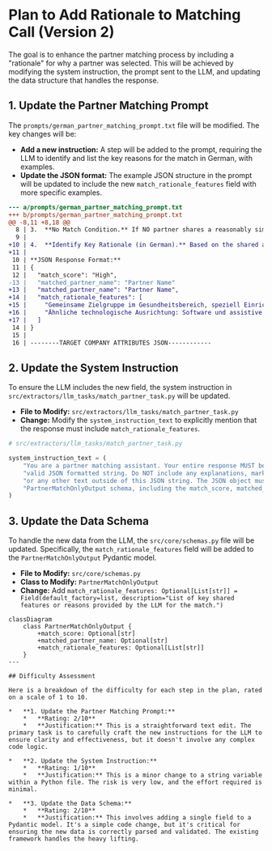 # Plan to Add Rationale to Matching Call (Version 2)

The goal is to enhance the partner matching process by including a "rationale" for why a partner was selected. This will be achieved by modifying the system instruction, the prompt sent to the LLM, and updating the data structure that handles the response.

## 1. Update the Partner Matching Prompt

The `prompts/german_partner_matching_prompt.txt` file will be modified. The key changes will be:

*   **Add a new instruction:** A step will be added to the prompt, requiring the LLM to identify and list the key reasons for the match in German, with examples.
*   **Update the JSON format:** The example JSON structure in the prompt will be updated to include the new `match_rationale_features` field with more specific examples.

```diff
--- a/prompts/german_partner_matching_prompt.txt
+++ b/prompts/german_partner_matching_prompt.txt
@@ -8,11 +8,18 @@
  8 | 3.  **No Match Condition.** If NO partner shares a reasonably similar industry or target audience, you MUST return "No suitable match found" for the `matched_partner_name` and a `match_score` of "Low". Do not force a match.
  9 | 
+10 | 4.  **Identify Key Rationale (in German).** Based on the shared attributes, provide a list of 2-4 key reasons for the match in the `match_rationale_features` field. These should be concise, clear, and in German. Examples: "Gemeinsame Zielgruppe: ...", "Ähnliche Produkte/Services: ...", "Überschneidende Marktsegmente: ..."
+11 |
 10 | **JSON Response Format:**
 11 | {
 12 |   "match_score": "High",
-13 |   "matched_partner_name": "Partner Name"
+13 |   "matched_partner_name": "Partner Name",
+14 |   "match_rationale_features": [
+15 |     "Gemeinsame Zielgruppe im Gesundheitsbereich, speziell Einrichtungen mit hohem Bedarf an technologiebasierten Lösungen.",
+16 |     "Ähnliche technologische Ausrichtung: Software und assistive Technologien zur Verbesserung der Patientenversorgung und Mobilität."
+17 |   ]
 14 | }
 15 | 
 16 | --------TARGET COMPANY ATTRIBUTES JSON------------
```

## 2. Update the System Instruction

To ensure the LLM includes the new field, the system instruction in `src/extractors/llm_tasks/match_partner_task.py` will be updated.

*   **File to Modify:** `src/extractors/llm_tasks/match_partner_task.py`
*   **Change:** Modify the `system_instruction_text` to explicitly mention that the response must include `match_rationale_features`.

```python
# src/extractors/llm_tasks/match_partner_task.py

system_instruction_text = (
    "You are a partner matching assistant. Your entire response MUST be a single, "
    "valid JSON formatted string. Do NOT include any explanations, markdown formatting (like ```json), "
    "or any other text outside of this JSON string. The JSON object must strictly conform to the "
    "PartnerMatchOnlyOutput schema, including the match_score, matched_partner_name, and match_rationale_features fields."
)
```

## 3. Update the Data Schema

To handle the new data from the LLM, the `src/core/schemas.py` file will be updated. Specifically, the `match_rationale_features` field will be added to the `PartnerMatchOnlyOutput` Pydantic model.

*   **File to Modify:** `src/core/schemas.py`
*   **Class to Modify:** `PartnerMatchOnlyOutput`
*   **Change:** Add `match_rationale_features: Optional[List[str]] = Field(default_factory=list, description="List of key shared features or reasons provided by the LLM for the match.")`

```mermaid
classDiagram
    class PartnerMatchOnlyOutput {
        +match_score: Optional[str]
        +matched_partner_name: Optional[str]
        +match_rationale_features: Optional[List[str]]
    }
---

## Difficulty Assessment

Here is a breakdown of the difficulty for each step in the plan, rated on a scale of 1 to 10.

*   **1. Update the Partner Matching Prompt:**
    *   **Rating: 2/10**
    *   **Justification:** This is a straightforward text edit. The primary task is to carefully craft the new instructions for the LLM to ensure clarity and effectiveness, but it doesn't involve any complex code logic.

*   **2. Update the System Instruction:**
    *   **Rating: 1/10**
    *   **Justification:** This is a minor change to a string variable within a Python file. The risk is very low, and the effort required is minimal.

*   **3. Update the Data Schema:**
    *   **Rating: 2/10**
    *   **Justification:** This involves adding a single field to a Pydantic model. It's a simple code change, but it's critical for ensuring the new data is correctly parsed and validated. The existing framework handles the heavy lifting.